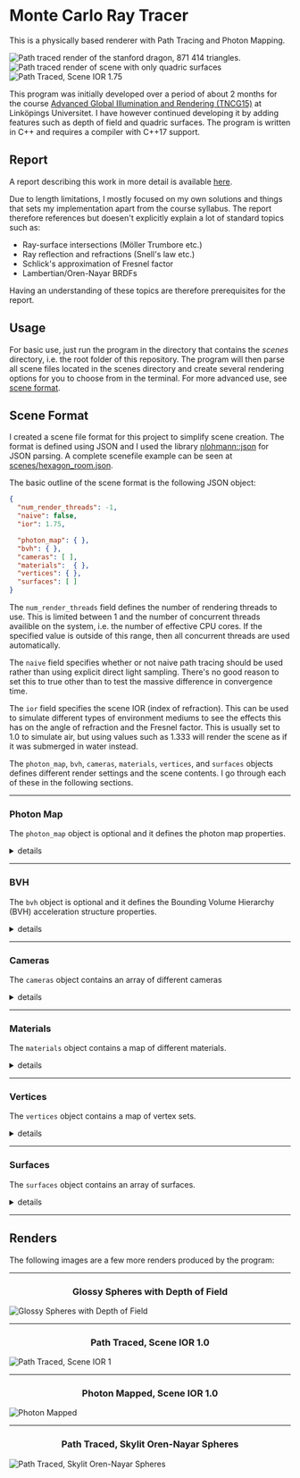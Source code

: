 # Monte Carlo Ray Tracer

This is a physically based renderer with Path Tracing and Photon Mapping.

<div about="renders/stanford_dragon.jpg">
  <img src="renders/stanford_dragon.jpg" alt="Path traced render of the stanford dragon, 871 414 triangles." title="Path traced render of the stanford dragon, 871 414 triangles." />
  <a rel="license" href="https://creativecommons.org/licenses/by/4.0/"></a>
</div>
<div about="renders/quadric.jpg">
  <img src="renders/quadric.jpg" alt="Path traced render of scene with only quadric surfaces" title="Path traced render of scene with only quadric surfaces" />
  <a rel="license" href="https://creativecommons.org/licenses/by/4.0/"></a>
</div>
<div about="renders/c1_64sqrtspp_report_4k_flintglass_downscaled.png">
  <img src="renders/c1_64sqrtspp_report_4k_flintglass_downscaled.png" alt="Path Traced, Scene IOR 1.75" title="Path Traced, Scene IOR 1.75" />
  <a rel="license" href="https://creativecommons.org/licenses/by/4.0/"></a>
</div>

This program was initially developed over a period of about 2 months for the course [Advanced Global Illumination and Rendering (TNCG15)](https://liu.se/studieinfo/kurs/tncg15) at Linköpings Universitet. I have however continued developing it by adding features such as depth of field and quadric surfaces. The program is written in C++ and requires a compiler with C++17 support.

## Report

A report describing this work in more detail is available [here](report.pdf). 

Due to length limitations, I mostly focused on my own solutions and things that sets my implementation apart from the course syllabus. The report therefore references but doesen't explicitly explain a lot of standard topics such as:

* Ray-surface intersections (Möller Trumbore etc.)
* Ray reflection and refractions (Snell's law etc.) 
* Schlick's approximation of Fresnel factor
* Lambertian/Oren-Nayar BRDFs

Having an understanding of these topics are therefore prerequisites for the report.

## Usage

For basic use, just run the program in the directory that contains the *scenes* directory, i.e. the root folder of this repository. The program will then parse all scene files located in the scenes directory and create several rendering options for you to choose from in the terminal. For more advanced use, see [scene format](#scene-format).

## Scene Format

I created a scene file format for this project to simplify scene creation. The format is defined using JSON and I used the library [nlohmann::json](https://github.com/nlohmann/json) for JSON parsing. A complete scenefile example can be seen at [scenes/hexagon_room.json](scenes/hexagon_room.json).

The basic outline of the scene format is the following JSON object:

```json
{
  "num_render_threads": -1,
  "naive": false,
  "ior": 1.75,

  "photon_map": { },
  "bvh": { },
  "cameras": [ ],
  "materials":  { },
  "vertices": { },
  "surfaces": [ ]
}
```

The `num_render_threads` field defines the number of rendering threads to use. This is limited between 1 and the number of concurrent threads availible on the system, i.e. the number of effective CPU cores. If the specified value is outside of this range, then all concurrent threads are used automatically.

The `naive` field specifies whether or not naive path tracing should be used rather than using explicit direct light sampling. There's no good reason to set this to true other than to test the massive difference in convergence time.

The `ior` field specifies the scene IOR (index of refraction). This can be used to simulate different types of environment mediums to see the effects this has on the angle of refraction and the Fresnel factor. This is usually set to 1.0 to simulate air, but using values such as 1.333 will render the scene as if it was submerged in water instead.

The `photon_map`, `bvh`, `cameras`, `materials`, `vertices`, and `surfaces` objects defines different render settings and the scene contents. I go through each of these in the following sections.

___

### Photon Map

The `photon_map` object is optional and it defines the photon map properties.

<details><summary>details</summary><br>

Example:
```json
"photon_map": {
  "emissions": 1e6,
  "caustic_factor": 100.0,
  "radius": 0.1,
  "caustic_radius": 0.05,
  "max_photons_per_octree_leaf": 190,
  "direct_visualization": false
}
```

The `emissions` field determines the base number of rays that should be emitted from light sources. More emissions will result in more spawned photons. 

The `caustic_factor` determines how many times more caustic photons should be generated relative to other photon types. 1 is the "natural" factor, but this results in blurry caustics since the caustic photon map is visualized directly.

The `radius` field determines the radius of the search sphere (in meters) used during the rendering pass. Smaller values results in sharper results and faster evaluation, but too small values results in bad estimates since this reduces the number of photons that contributes to the estimate. `caustic_radius` is the same but is used exclusively for caustic photons.

The `max_photons_per_octree_leaf` field affects both the octree radius-search performance and memory usage of the application. I cover this more in the report and this value can probably be left at 190 in most cases.

The `direct_visualization` field can be used to visualize the photon maps directly. Setting this to true will make the program evaluate the global radiance from all photon maps at the first diffuse reflection. An example of this is in the report. 
</details>

___

### BVH

The `bvh` object is optional and it defines the Bounding Volume Hierarchy (BVH) acceleration structure properties.

<details><summary>details</summary><br>

Example:
```json
"bvh": {
    "type": "quaternary_sah",
    "bins_per_axis": 16
}
```

Normal naive scene intersection is used if this object is not specified. The `type` field specifies the hierarchy method to use when constructing the tree.

| `type`  | Method | 
| ------- | ------ | 
| `octree` | First creates an octree by iterative insertion of the primitive centroids, and then transforms this tree into a BVH by just transfering the octree node hiearchy and computing the bounding boxes. | 
| `binary_sah` | Creates a binary-tree BVH by recursively splitting the primitives into two groups. The split occurs along the axis with the largest primitive centroid extent, and the split position is determined by the Surface Area Heuristic (SAH). Binning is performed to reduce the number of evaluated split coordinates along the axis, and the number of bins is determined by the `bins_per_axis` field. | 
| `quaternary_sah` | Creates a quaternary-tree BVH by recursively splitting the primitives into the four groups that results in the lowest SAH-cost. This is similar to the binary version, but the split now occurs along two axes. The bins form a regular 2D grid and `bins_per_axis`<sup>2</sup> possible split coordinates are evaluated. |

I've also tried splitting along all three axes each recursion to create octonary-trees. This produces good results but there's not much of an improvement compared to the quaternary version and the construction time becomes much longer due to the dimensionality curse when using 3D bins.

`quaternary_sah` takes the longest to construct but tends to produce the best results. `octree` and `binary_sah` are faster to construct which is useful for quick renders. This is especially the case for the octree method, which suprisingly seems to be both faster to construct and create higher quality trees than the binary-tree SAH method.

</details>

___

### Cameras

The `cameras` object contains an array of different cameras

<details><summary>details</summary><br>

Example:
```json
"cameras": [
  {
    "focal_length": 23,
    "sensor_width": 35,
    "f_stop": 1.8,
    "eye": [ -2, 0, 0 ],
    "look_at": [ 13, -0.55, 0 ],
    "image": { 
      "width": 960, 
      "height": 720, 
      "exposure_compensation": -1, 
      "gain_compensation": 0.5 
    },
    "sqrtspp": 4,
    "savename": "c1b"
  },
  {
    "focal_length": 50,
    "sensor_width": 35,
    "f_stop": 5.6,
    "focus_distance": 3,
    "eye": [ -1, 0, 0 ],
    "forward": [ 1, 0, 0 ],
    "up": [ 0, 1, 0 ],
    "image": { 
      "width": 960, 
      "height": 540 
    },
    "sqrtspp": 1,
    "savename": "c2"
  }
]
```

The `focal_length` and `sensor_width` fields are defined in millimeters. A sensor width of 35mm (full frame) is most often usefull since focal lengths normally are defined in terms of 35mm-equivalent focal lengths.

The `eye` field defines the position of the camera, and the `up` and `forward` fields defines the orientation vectors of the camera. The up and forward vectors can be replaced with the `look_at` field, which defines the coordinate that the camera should look at instead.

The `f_stop` and `focus_distance` fields defines the depth of field properties of the camera and are optional. The distance from the camera to the `look_at` coordinate is used as focus distance if this coordinate is specified and if no valid focus distance is specified.

The `sqrtspp` (Square-Rooted Samples Per Pixel) property defines the square-rooted number of ray paths that should be sampled from each pixel in the camera.

The `savename` property defines the name of the resulting saved image file. Images are saved in TGA format.

The `image` object specifies the image properties of the camera. The `width` and `height` ´fields specifies the image resolution in pixels.

The program has histogram-based auto-exposure which centers the histogram around the 0.5 intensity level before applying tone mapping (i.e. it corresponds to controlling the amount of light that reaches the film/sensor). This can be offset with the optional `exposure_compensation` field of the `image` object, which specifies the [exposure compensation](https://en.wikipedia.org/wiki/Exposure_compensation) in EV units (stops). 

The program also has a histogram-based auto-gain method which is applied after auto-exposure and tone-mapping, which instead tries to position the histogram of the resulting image to the right. This can similarly be offset with the optional `gain_compensation` field, which is also specified in EV units.

The reason for separating these steps is that the tone-mapping/camera response is non-linear, and as a result `exposure_compensation` mostly controls the camera response (contrast, dynamic range etc.) while `gain_compensation` controls the overall image intensity. The tonemapping operator used by the program is the [filmic tonemapper](http://filmicworlds.com/blog/filmic-tonemapping-operators/) developed by John Hable.
</details>

___

### Materials

The `materials` object contains a map of different materials.

<details><summary>details</summary><br>

Example:
```json
"materials": {
  "default": {
      "reflectance": [ 0.73, 0.73, 0.73 ]
  },
  "red": {
    "reflectance": "#FF8080",
    "roughness": 10.0
  },
  "crystal": {
    "ior": 2.0,
    "transparency":  1.0,
    "specular_reflectance": [ 0.5, 1.0, 0.9 ]
  },
  "one_sheet_hyperboloid": {
    "specular_reflectance": "#FFFFFF",
    "ior": 1.333,
    "reflectance": "#80B1D3"
  },
  "light": {
    "reflectance": [ 0.9, 0.9, 0.9 ],
    "emittance": [ 1000, 1000, 1000 ]
  }
}
```

The key string is used later when assigning a material to a surface. The material with the `default` key string is used for all surfaces that hasn't specified a material.

The material fields are:

| field                | type                    | default value       |
| -------------------- | ----------------------- | ------------------- |
| reflectance          | RGB vector / hex string | [0 0 0] / "#000000" |
| specular_reflectance | RGB vector / hex string | [0 0 0] / "#000000" |
| emittance            | RGB vector              | [0 0 0]             |
| ior                  | scalar                  | -1                  |
| roughness            | scalar                  | 0                   |
| transparency         | scalar                  | 0                   |
| perfect_mirror       | boolean                 | false               |

These fields are all optional and any combination of fields can be used. A material can for example be a combination of diffusely reflecting, specularly reflecting, emissive, transparent (specularly refracting) and rough. If the IOR is specified to be the less than 1, then the material is assumed to be completely diffuse. If set to true, the `perfect_mirror` field overrides most other fields to simulate a perfect mirror with infinite IOR.

The `reflectance` and `specular_reflectance` fields specifies the amount of radiance that should be diffusely and specularly reflected for each RGB channel. This is a simplification since radiance and reflectances are spectral properties that varies with wavelength and not by the resulting tristimulus values of the virtual camera, but this is computationally cheaper and simpler. The reflectance properties are defined in the range `[0,0,0]` to `[1,1,1]`, or `#000000` to `#FFFFFF` if a hex string is used. The reflectance properties now takes gamma-corrected values and linearizes them internally to make it easier to pick colors via color pickers (which usually display gamma corrected values).

The `emittance` field defines the radiant flux of each RGB channel in watts. This means that surfaces with different surface areas will emit the same amount of radiant energy if they are assigned the same emissive material.
</details>

___

### Vertices

The `vertices` object contains a map of vertex sets.

<details><summary>details</summary><br>

Example:
```json
"vertices": {
  "light": [
    [ 8, 4.9, -2.5 ],
    [ 9, 4.9, -2.5 ],
    [ 9, 4.9, -1.5 ],
    [ 8, 4.9, -1.5 ]
  ],
  "crystal": [
    [ 8.28362, -5.0, -4.78046 ],
    [ 6.47867, -0.90516, -3.67389 ],
    [ 7.97071, -0.85108, -2.79588 ],
    [ 7.93553, -0.41379, -4.47145 ],
    [ 6.63966, 3.55331, -2.51368 ]
  ]
}
```

Each vertex set contains an array of vertices specified as xyz-coordinates. The vertex set key string is used later to specify which set of vertices to build the surface from when creating surfaces of `object` type.
</details>

___

### Surfaces

The `surfaces` object contains an array of surfaces.

<details><summary>details</summary><br>

Example:
```json
"surfaces": [
  {
    "type": "object",
    "material": "light",
    "vertex_set": "light",
    "triangles": [
      [ 0, 1, 2 ],
      [ 0, 2, 3 ]
    ]
  },
  {
    "type": "object",
    "material": "crystal",
    "vertex_set": "crystal",
    "triangles": [
      [ 0, 2, 1 ],
      [ 0, 3, 2 ],
      [ 0, 1, 3 ],
      [ 2, 4, 1 ],
      [ 1, 4, 3 ],
      [ 3, 4, 2 ]
    ]
  },
  {
    "type": "sphere",
    "origin": [ 9.25261, -3.70517, -0.58328 ],
    "radius": 1.15485
  },
  {
    "type": "triangle",
    "material":  "red",
    "vertices": [ 
      [ 9, 4.9, -2.5 ],
      [ 9, 4.9, -1.5 ],
      [ 8, 4.9, -1.5 ]
    ]
  },
  {
    "type": "quadric",
    "material": "one_sheet_hyperboloid",
    "XX": -1, "YY": 1, "ZZ": 1, "R": -1,
    "bound_dimensions": [1.0, 0.2, 0.2],
    "origin": [0.3, 0.3, 0.125],
    "scale": 0.025,
    "orientation": { "axis": [1,0,0], "angle": 45 }
  }
]
```

Each surface has a `type` field which can be either `sphere`, `triangle`, `object` or `quadric`. All surfaces also has an optional `material` field, which specifies the material that the surface should use by material key string.

#### Type-specific fields:

**Sphere:** The sphere position is defined by the `origin` field, while the sphere radius is defined by the `radius` field.

**Triangle:** The triangle is simply defined by its vertices, which is defined by the 3 vertices in the vertex array `vertices` in xyz-coordinates. The order of the vertices defines the normal direction, but this only matters if the surface has an emissive material.

**Object:** The object surface type defines a triangle mesh object that consists of multiple triangles. The `vertex_set` field specifies the key string of the vertex set to pull vertices from, while the `triangles` field specifies the array of triangles of the object. Each triangle of the array consists of 3 indices that references the corresponding vertex index in the vertex set.

**Quadric:** A quadric surface consists of all points *(x,y,z)* that satisfies the quadric equation<sup>1</sup>:

<p align="center"><img  src="renders/quadric_eq.svg" height="20" /></p>

where A, B, C etc. are real constants. A sphere with radius 1 can for example be defined by:

<p align="center"><img  src="renders/sphere_eq.svg" height="20" /></p>

with constants J=-1, A=E=H=1 and the rest 0. This is achieved in the program by specifying the following fields for a quadric surface:
```json
"XX": 1, "YY": 1, "ZZ": 1, "R": -1,
```
Instead of the usual constant names, I've opted for more descriptive field names that correspond to the expression that the field value is multiplied with in the quadric equation. The `R` field corresponds to J in the quadric equation, i.e. the scalar constant added at the end. The value of unspecified constants are set to 0.

The `bound_dimensions` field specifies the dimensions of the axis-aligned bounding box that the quadric surface is confined to. This can be replaced by the `bound_size` field which specifies a single width used for all dimensions.

The `origin`, `scale` and `orientation` fields are optional and they are used to transform the quadric surface. The `axis` field of the `orientation` object specifies the vector that the surface should be rotated about `angle` degrees (curl right hand rule).

Quadric surfaces currently does not support emissive materials (the emissive part is simply ignored).

___
<sup>1</sup> The usual quadric equation looks slightly different when it's derived from the quadric matrix representation *p<sup>T</sup>Qp* since this results in some constants being doubled. The program uses this representation internally but I've eliminated this in the scene format since it's easier to not have to think about whether or not some constants will be doubled when creating a surface.
</details>

___

## Renders

The following images are a few more renders produced by the program:

___

<h3 align="center">Glossy Spheres with Depth of Field</h3>

<div about="renders/glossy_dof.jpg">
  <img src="renders/glossy_dof.jpg" alt="Glossy Spheres with Depth of Field" title="Glossy Spheres with Depth of Field" />
  <a rel="license" href="https://creativecommons.org/licenses/by/4.0/"></a>
</div>

___

<h3 align="center">Path Traced, Scene IOR 1.0</h3>

<div about="renders/c1_64sqrtspp_report_4k_downscaled.png">
  <img src="renders/c1_64sqrtspp_report_4k_downscaled.png" alt="Path Traced, Scene IOR 1" title="Path Traced, Scene IOR 1" />
  <a rel="license" href="https://creativecommons.org/licenses/by/4.0/"></a>
</div>

___

<h3 align="center">Photon Mapped, Scene IOR 1.0</h3>

<div about="renders/c1_photon-map_report_2e6_250_16sqrtspp.png">
  <img src="renders/c1_photon-map_report_2e6_250_16sqrtspp.png" alt="Photon Mapped" title="Photon Mapped" />
  <a rel="license" href="https://creativecommons.org/licenses/by/4.0/"></a>
</div>

___

<h3 align="center">Path Traced, Skylit Oren-Nayar Spheres</h3>

<div about="renders/oren_nayar_test.png">
  <img src="renders/oren_nayar_test.png" alt="Path Traced, Skylit Oren-Nayar Spheres" title="Path Traced, Skylit Oren-Nayar Spheres" />
  <a rel="license" href="https://creativecommons.org/licenses/by/4.0/"></a>
</div>